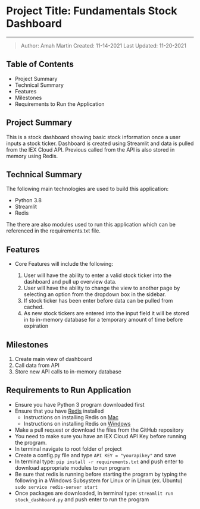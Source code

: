 # Project Title: Fundamentals Stock Dashboard

---

> Author: Amah Martin
> Created: 11-14-2021
> Last Updated:  11-20-2021

## Table of Contents

- Project Summary
- Technical Summary
- Features
- Milestones
- Requirements to Run the Application

## Project Summary

This is a stock dashboard showing basic stock information once a user inputs a stock ticker. Dashboard is created using Streamlit and data is pulled from the IEX Cloud API. Previous called from the API is also stored in memory using Redis.

## Technical Summary

The following main technologies are used to build this application:

- Python 3.8
- Streamlit
- Redis

The there are also modules  used to run this application which can be referenced in the requirements.txt file.

## Features

- Core Features will include the following\:

  1. User will have the ability to enter a valid stock ticker into the dashboard and pull up overview data.
  2. User will have the ability to change the view to another page by selecting an option from the dropdown box in the sidebar.
  3. If stock ticker has been enter before data can be pulled from cached.
  4. As new stock tickers are entered into the input field it will be stored in to in-memory database for a temporary amount of time before expiration

## Milestones

1. Create main view of dashboard
2. Call data from API
3. Store new API calls to in-memory database

## Requirements to Run Application

- Ensure you have Python 3 program downloaded first
- Ensure that you have [Redis](https://redis.io/) installed
  - Instructions on installing Redis on [Mac](https://phoenixnap.com/kb/install-redis-on-mac)
  - Instructions on installing Redis on [Windows](https://redis.com/ebook/appendix-a/a-3-installing-on-windows/a-3-2-installing-redis-on-window/)
- Make a pull request or download the files from the GitHub repository
- You need to make sure you have an IEX Cloud API Key before running the program.
- In terminal navigate to root folder of project
- Create a config.py file and type `API KEY = "yourapikey"` and save
- In terminal type: `pip install -r requirements.txt` and push enter to download appropriate modules to run program
- Be sure that redis is running before starting the program by typing the following in a Windows Subsystem for Linux or in Linux (ex. Ubuntu) `sudo service redis-server start`
- Once packages are downloaded, in terminal type: `streamlit run stock_dashboard.py` and push enter to run the program
